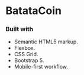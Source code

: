 # BatataCoin

### Built with

- Semantic HTML5 markup.
- Flexbox.
- CSS Grid.
- Bootstrap 5.
- Mobile-first workflow.

